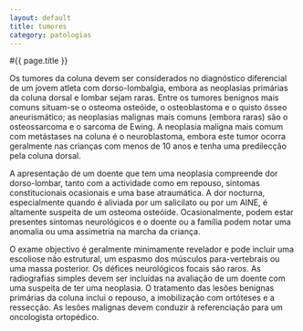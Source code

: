 ```yaml
---
layout: default
title: tumores
category: patologias
---
```


#{{ page.title }}

Os tumores da coluna devem ser considerados no diagnóstico diferencial de um jovem atleta com dorso-Iombalgia, embora as neoplasias primárias da coluna dorsal e lombar sejam raras. Entre os tumores benignos mais comuns situam-se o osteoma osteóide, o osteoblastoma e o quisto ósseo aneurismático; as neoplasias malignas mais comuns (embora raras) são o osteossarcoma e o sarcoma de Ewing. A neoplasia maligna mais comum com metástases na coluna é o neuroblastoma, embora este tumor ocorra geralmente nas crianças com menos de 10 anos e tenha uma predilecção pela coluna dorsal.

A apresentação de um doente que tem uma neoplasia compreende dor dorso-lombar, tanto com a actividade como em repouso, sintomas constitucionais ocasionais e uma base atraumática. A dor nocturna, especialmente quando é aliviada por um salicilato ou por um AINE, é altamente suspeita de um osteoma osteóide. Ocasionalmente, podem estar presentes sintomas neurológicos e o doente ou a família podem notar uma anomalia ou uma assimetria na marcha da criança.

O exame objectivo é geralmente minimamente revelador e pode incluir uma escoliose não estrutural, um espasmo dos músculos para-vertebrais ou uma massa posterior. Os défices neurológicos focais são raros. As radiografias simples devem ser incluídas na avaliação de um doente com uma suspeita de ter uma neoplasia. O tratamento das lesões benignas primárias da coluna inclui o repouso, a imobilização com ortóteses e a ressecção. As lesões malignas devem conduzir à referenciação para um oncologista ortopédico.

